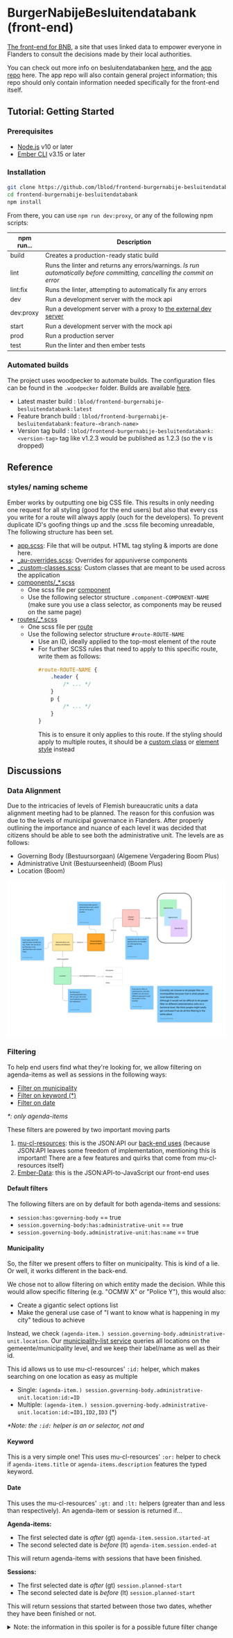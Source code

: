 # BurgerNabijeBesluitendatabank (front-end)

[The front-end for BNB](https://burgernabije-besluitendatabank-dev.s.redhost.be/), a site that uses linked data to empower everyone in Flanders to consult the decisions made by their local authorities.

You can check out more info on besluitendatabanken [here](https://lokaalbestuur.vlaanderen.be/besluitendatabank), and the [app repo](https://github.com/lblod/app-burgernabije-besluitendatabank) here. The app repo will also contain general project information; this repo should only contain information needed specifically for the front-end itself.

## Tutorial: Getting Started

### Prerequisites

- [Node.js](https://nodejs.org/) v10 or later
- [Ember CLI](https://www.npmjs.com/package/ember-cli) v3.15 or later

### Installation

```bash
git clone https://github.com/lblod/frontend-burgernabije-besluitendatabank
cd frontend-burgernabije-besluitendatabank
npm install
```

From there, you can use `npm run dev:proxy`, or any of the following npm scripts:


|  npm run...  |  Description |
| ------------ | ------------ |
| build        | Creates a production-ready static build |
| lint         | Runs the linter and returns any errors/warnings. *Is run automatically before committing, cancelling the commit on error* |
| lint:fix     | Runs the linter, attempting to automatically fix any errors |
| dev          | Run a development server with the mock api |
| dev:proxy    | Run a development server with a proxy to [the external dev server](https://burgernabije-besluitendatabank-dev.s.redhost.be/) |
| start        | Run a development server with the mock api |
| prod         | Run a production server |
| test         | Run the linter and then ember tests |



### Automated builds

The project uses woodpecker to automate builds. The configuration files can be found in the `.woodpecker` folder. Builds are available [here](https://build.redpencil.io/lblod/frontend-burgernabije-besluitendatabank/).

- Latest master build : `lblod/frontend-burgernabije-besluitendatabank:latest` 
- Feature branch build : `lblod/frontend-burgernabije-besluitendatabank:feature-<branch-name>`
- Version tag build : `lblod/frontend-burgernabije-besluitendatabank:<version-tag>` tag like v1.2.3 would be published as 1.2.3 (so the v is dropped)


## Reference
### styles/ naming scheme
Ember works by outputting one big CSS file. This results in only needing one request for all styling (good for the end users) but also that every css you write for a route will always apply (ouch for the developers). To prevent duplicate ID's goofing things up and the .scss file becoming unreadable, The following structure has been set.

- [app.scss](app/styles/app.scss): File that will be output. HTML tag styling & imports are done here.
- [_au-overrides.scss](app/styles/_au-overrides.scss): Overrides for appuniverse components
- [_custom-classes.scss](app/styles/_custom-classes.scss): Custom classes that are meant to be used across the application
- [components/_*.scss](app/styles/components/)
    - One scss file per [component](app/components/)
    - Use the following selector structure `.component-COMPONENT-NAME` (make sure you use a class selector, as components may be reused on the same page)
- [routes/_*.scss](app/styles/routes/)
    - One scss file per [route](app/routes/)
    - Use the following selector structure `#route-ROUTE-NAME`
        - Use an ID, ideally applied to the top-most element of the route
        - For further SCSS rules that need to apply to this specific route, write them as follows:
            ```scss
            #route-ROUTE-NAME { 
                .header {
                    /* ... */
                }
                p {
                    /* ... */
                }
            }
            ```
            This is to ensure it only applies to this route. If the styling should apply to multiple routes, it should be a [custom class](app/styles/_custom-classes.scss) or [element style](app/styles/app.scss) instead




## Discussions

### Data Alignment

Due to the intricacies of levels of Flemish bureaucratic units a data alignment meeting had to be planned.
The reason for this confusion was due to the levels of municipal governance in Flanders. After properly outlining the importance and nuance of each level it was decided that citizens should be able to see both the administrative unit.
The levels are as follows:

- Governing Body (Bestuursorgaan) (Algemene Vergadering Boom Plus)
- Administrative Unit (Bestuurseenheid) (Boom Plus)
- Location (Boom)

![Data Alignment Analysis]("./../docs/analysis-bnb.png)


### Filtering
To help end users find what they're looking for, we allow filtering on agenda-items as well as sessions in the following ways:
- [Filter on municipality](#municipality)
- [Filter on keyword (*)](#keyword)
- [Filter on date](#date)

*\*: only agenda-items*

These filters are powered by two important moving parts
1. [mu-cl-resources](https://github.com/mu-semtech/mu-cl-resources): this is the JSON:API our [back-end uses](https://github.com/lblod/app-burgernabije-besluitendatabank) (because JSON:API leaves some freedom of implementation, mentioning this is important! There are a few features and quirks that come from mu-cl-resources itself)
2. [Ember-Data](https://guides.emberjs.com/release/models/): this is the JSON:API-to-JavaScript our front-end uses


#### Default filters
The following filters are on by default for both agenda-items and sessions:
- `session:has:governing-body` == true
- `session.governing-body:has:administrative-unit` == true
- `session.governing-body.administrative-unit:has:name` == true


#### Municipality
So, the filter we present offers to filter on municipality. This is kind of a lie. Or well, it works different in the back-end.

We chose not to allow filtering on which entity made the decision. While this would allow specific filtering (e.g. "OCMW X" or "Police Y"), this would also:
- Create a gigantic select options list
- Make the general use case of "I want to know what is happening in my city" tedious to achieve

Instead, we check `(agenda-item.) session.governing-body.administrative-unit.location`. Our [municipality-list service](app/services/municipality-list.ts) queries all locations on the gemeente/municipality level, and we keep their label/name as well as their id.

This id allows us to use mu-cl-resources' `:id:` helper, which makes searching on one location as easy as multiple
- Single: `(agenda-item.) session.governing-body.administrative-unit.location:id:=ID`
- Multiple: `(agenda-item.) session.governing-body.administrative-unit.location:id:=ID1,ID2,ID3` (*)

*\*Note: the `:id:` helper is an or selector, not and*

#### Keyword
This is a very simple one! This uses mu-cl-resources' `:or:` helper to check if `agenda-items.title` or `agenda-items.description` features the typed keyword.

#### Date
This uses the mu-cl-resources' `:gt:` and `:lt:` helpers (greater than and less than respectively). An agenda-item or session is returned if...

**Agenda-items:**
- The first selected date is *after* (gt) `agenda-item.session.started-at`
- The second selected date is *before* (lt) `agenda-item.session.ended-at`

This will return agenda-items with sessions that have been finished.

**Sessions:**
- The first selected date is *after* (gt) `session.planned-start`
- The second selected date is *before* (lt) `session.planned-start`

This will return sessions that started between those two dates, whether they have been finished or not. 


<details>
    <summary>Note: the information in this spoiler is for a possible future filter change</summary>

- The first selected date is *after* (gt) `(agenda-item.) session.planned-start`
- The second selected date is *before* (lt) `(agenda-item.) session.planned-start`

There is additionally a `session.started-at` and `session.ended-at` property, but these are only present when the session is in the past, which would give incomplete results.


</details>

